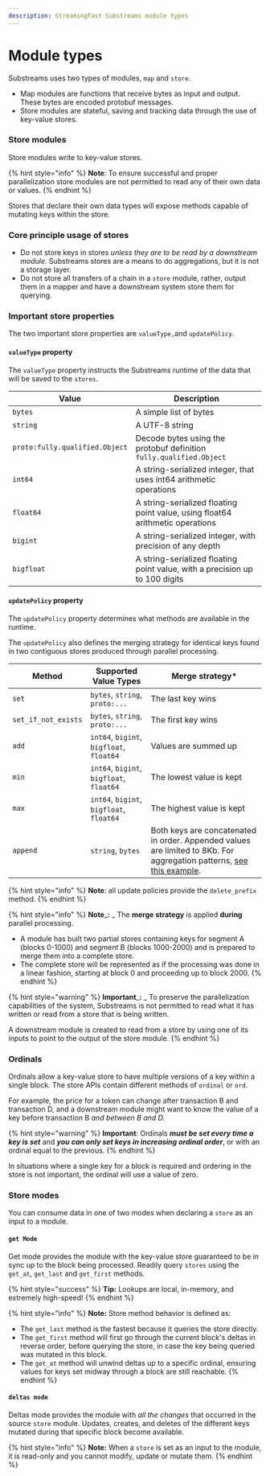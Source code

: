 ```yaml
---
description: StreamingFast Substreams module types
---
```


# Module types

Substreams uses two types of modules, `map` and `store`.&#x20;

* Map modules are functions that receive bytes as input and output. These bytes are encoded protobuf messages.
* Store modules are stateful, saving and tracking data through the use of key-value stores.

### Store modules

Store modules write to key-value stores.&#x20;

{% hint style="info" %}
**Note**: To ensure successful and proper parallelization store modules are not permitted to read any of their own data or values.
{% endhint %}

Stores that declare their own data types will expose methods capable of mutating keys within the store.

### Core principle usage of stores

* Do not store keys in stores _unless they are to be read by a downstream module_. Substreams stores are a means to do aggregations, but it is not a storage layer.
* Do not store all transfers of a chain in a `store` module, rather, output them in a mapper and have a downstream system store them for querying.

### Important store properties

The two important store properties are `valueType,`and `updatePolicy`.

#### `valueType` property

The `valueType` property instructs the Substreams runtime of the data that will be saved to the `stores`.

| Value                          | Description                                                                   |
| ------------------------------ | ----------------------------------------------------------------------------- |
| `bytes`                        | A simple list of bytes                                                        |
| `string`                       | A UTF-8 string                                                                |
| `proto:fully.qualified.Object` | Decode bytes using the protobuf definition `fully.qualified.Object`           |
| `int64`                        | A string-serialized integer, that uses int64 arithmetic operations            |
| `float64`                      | A string-serialized floating point value, using float64 arithmetic operations |
| `bigint`                       | A string-serialized integer, with precision of any depth                      |
| `bigfloat`                     | A string-serialized floating point value, with a precision up to 100 digits   |

#### `updatePolicy` property

The `updatePolicy` property determines what methods are available in the runtime.&#x20;

The `updatePolicy` also defines the merging strategy for identical keys found in two contiguous stores produced through parallel processing.

| Method              | Supported Value Types                    | Merge strategy\*                                                                                                                                                                                             |
| ------------------- | ---------------------------------------- | ------------------------------------------------------------------------------------------------------------------------------------------------------------------------------------------------------------ |
| `set`               | `bytes`, `string`, `proto:...`           | The last key wins                                                                                                                                                                                            |
| `set_if_not_exists` | `bytes`, `string`, `proto:...`           | The first key wins                                                                                                                                                                                           |
| `add`               | `int64`, `bigint`, `bigfloat`, `float64` | Values are summed up                                                                                                                                                                                         |
| `min`               | `int64`, `bigint`, `bigfloat`, `float64` | The lowest value is kept                                                                                                                                                                                     |
| `max`               | `int64`, `bigint`, `bigfloat`, `float64` | The highest value is kept                                                                                                                                                                                    |
| `append`            | `string`, `bytes`                        | Both keys are concatenated in order. Appended values are limited to 8Kb. For aggregation patterns, [see this example](https://github.com/streamingfast/substreams-uniswap-v3/blob/develop/src/lib.rs#L760).  |



{% hint style="info" %}
**Note**: all update policies provide the `delete_prefix` method.
{% endhint %}

{% hint style="info" %}
**Note**_**:** _ The **merge strategy** is applied **during** parallel processing.&#x20;

* A module has built two partial stores containing keys for segment A (blocks 0-1000) and segment B (blocks 1000-2000) and is prepared to merge them into a complete store.
* The complete store will be represented as if the processing was done in a linear fashion, starting at block 0 and proceeding up to block 2000.
{% endhint %}

{% hint style="warning" %}
**Important**_**:** _ To preserve the parallelization capabilities of the system, Substreams is not permitted to read what it has written or read from a store that is being written.

A downstream module is created to read from a store by using one of its inputs to point to the output of the store module.
{% endhint %}

### Ordinals

Ordinals allow a key-value store to have multiple versions of a key within a single block. The store APIs contain different methods of `ordinal` or `ord`.

For example, the price for a token can change after transaction B and transaction D, and a downstream module might want to know the value of a key before transaction B _and between B and D._&#x20;

{% hint style="warning" %}
**Important**: Ordinals _**must be set every time a key is set**_ and _**you can only set keys in increasing ordinal order**_, or with an ordinal equal to the previous.
{% endhint %}

In situations where a single key for a block is required and ordering in the store is not important, the ordinal will use a value of zero.

### Store modes

You can consume data in one of two modes when declaring a `store` as an input to a module.

#### `get Mode`

Get mode provides the module with the key-value store guaranteed to be in sync up to the block being processed. Readily query `stores` using the `get_at`, `get_last` and `get_first` methods.

{% hint style="success" %}
**Tip:** Lookups are local, in-memory, and extremely high-speed!
{% endhint %}

{% hint style="info" %}
**Note:** Store method behavior is defined as:

* The `get_last` method is the fastest because it queries the store directly.&#x20;
* The `get_first` method will first go through the current block's deltas in reverse order, before querying the store, in case the key being queried was mutated in this block.&#x20;
* The `get_at` method will unwind deltas up to a specific ordinal, ensuring values for keys set midway through a block are still reachable.
{% endhint %}

#### `deltas mode`

Deltas mode provides the module with _all_ _the_ _changes_ that occurred in the source `store` module. Updates, creates, and deletes of the different keys mutated during that specific block become available.

{% hint style="info" %}
**Note:** When a `store` is set as an input to the module, it is read-only and you cannot modify, update or mutate them.
{% endhint %}
